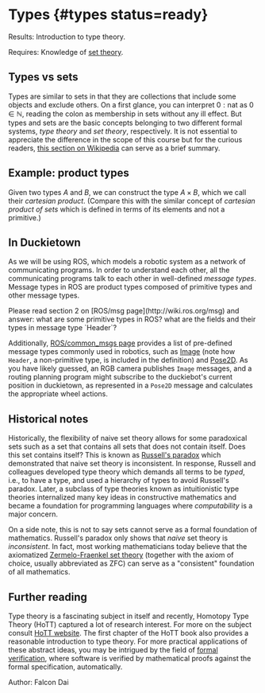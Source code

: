 # Types {#types status=ready}

<div class='requirements' markdown='1'>

Results: Introduction to type theory.

Requires: Knowledge of [set theory](#sets).

</div>

## Types vs sets

Types are similar to sets in that they are collections that include some objects and exclude others. On a first glance, you can interpret $0 : \text{nat}$ as $0 \in \mathbb{N}$, reading the colon as membership in sets without any ill effect. But types and sets are the basic concepts belonging to two different formal systems, _type theory_ and _set theory_, respectively. It is not essential to appreciate the difference in the scope of this course but for the curious readers, [this section on Wikipedia](https://en.wikipedia.org/wiki/Type_theory#Difference_from_set_theory) can serve as a brief summary.

## Example: product types

Given two types $A$ and $B$, we can construct the type $A \times B$, which we call their _cartesian product_. (Compare this with the similar concept of _cartesian product of sets_ which is defined in terms of its elements and not a primitive.)

## In Duckietown

As we will be using ROS, which models a robotic system as a network of communicating programs. In order to understand each other, all the communicating programs talk to each other in well-defined _message types_. Message types in ROS are product types composed of primitive types and other message types.

<div class='check' markdown="1">
Please read section 2 on [ROS/msg page](http://wiki.ros.org/msg) and answer: what are some primitive types in ROS? what are the fields and their types in message type `Header`?
</div>

Additionally, [ROS/common_msgs page](http://wiki.ros.org/common_msgs) provides a list of pre-defined message types commonly used in robotics, such as [Image](http://docs.ros.org/api/sensor_msgs/html/msg/Image.html) (note how `Header`, a non-primitive type, is included in the definition) and [Pose2D](http://docs.ros.org/api/geometry_msgs/html/msg/Pose2D.html). As you have likely guessed, an RGB camera publishes `Image` messages, and a routing planning program might subscribe to the duckiebot's current position in duckietown, as represented in a `Pose2D` message and calculates the appropriate wheel actions.

## Historical notes

Historically, the flexibility of naive set theory allows for some paradoxical sets such as a set that contains all sets that does not contain itself. Does this set contains itself? This is known as [Russell's paradox](https://en.wikipedia.org/wiki/Russell%27s_paradox) which demonstrated that naive set theory is inconsistent. In response, Russell and colleagues developed type theory which demands all terms to be _typed_, i.e., to have a type, and used a hierarchy of types to avoid Russell's paradox. Later, a subclass of type theories known as intuitionistic type theories internalized many key ideas in constructive mathematics and became a foundation for programming languages where _computability_ is a major concern.

On a side note, this is not to say sets cannot serve as a formal foundation of mathematics. Russell's paradox only shows that _naive_ set theory is _inconsistent_. In fact, most working mathematicians today believe that the axiomatized [Zermelo-Fraenkel set theory](https://en.wikipedia.org/wiki/Zermelo%E2%80%93Fraenkel_set_theory) (together with the axiom of choice, usually abbreviated as ZFC) can serve as a "consistent" foundation of all mathematics.

## Further reading

Type theory is a fascinating subject in itself and recently, Homotopy Type Theory (HoTT) captured a lot of research interest. For more on the subject consult [HoTT website](https://homotopytypetheory.org/). The first chapter of the HoTT book also provides a reasonable introduction to type theory. For more practical applications of these abstract ideas, you may be intrigued by the field of [formal verification](https://en.wikipedia.org/wiki/Formal_verification), where software is verified by mathematical proofs against the formal specification, automatically.

Author: Falcon Dai
